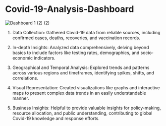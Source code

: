# Covid-19-Analysis-Dashboard
![Dashboard 1 (2) (2)](https://github.com/muskankazi27/Covid-19-Analysis-Dashboard/assets/117185930/6c23164b-68a4-4b37-b8d0-f28987a6e8dc)

1. Data Collection: Gathered Covid-19 data from reliable sources, including confirmed cases, deaths, recoveries, and vaccination records.

2. In-depth Insights: Analyzed data comprehensively, delving beyond basics to include factors like testing rates, demographics, and socio-economic indicators.

3. Geographical and Temporal Analysis: Explored trends and patterns across various regions and timeframes, identifying spikes, shifts, and correlations.

4. Visual Representation: Created visualizations like graphs and interactive maps to present complex data trends in an easily understandable manner.

5. Business Insights: Helpful to provide valuable insights for policy-making, resource allocation, and public understanding, contributing to global Covid-19 knowledge and response efforts.
